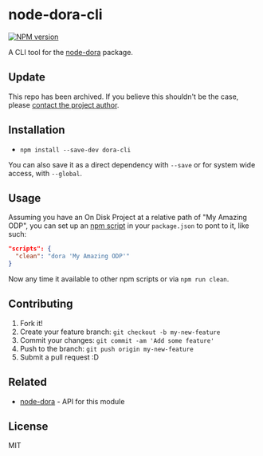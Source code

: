 # node-dora-cli

[![NPM version][npm-image]][npm-url]

A CLI tool for the [node-dora](https://github.com/edm00se/node-dora) package.

## Update

This repo has been archived. If you believe this shouldn't be the case, please [contact the project author](https://edm00.se/contact).

## Installation

- `npm install --save-dev dora-cli`

You can also save it as a direct dependency with `--save` or for system wide access, with `--global`.

## Usage

Assuming you have an On Disk Project at a relative path of "My Amazing ODP", you can set up an [npm script](https://docs.npmjs.com/misc/scripts) in your `package.json` to pont to it, like such:

```json
"scripts": {
  "clean": "dora 'My Amazing ODP'"
}
```

Now any time it available to other npm scripts or via `npm run clean`.

## Contributing

1. Fork it!
2. Create your feature branch: `git checkout -b my-new-feature`
3. Commit your changes: `git commit -am 'Add some feature'`
4. Push to the branch: `git push origin my-new-feature`
5. Submit a pull request :D

## Related

- [node-dora](https://github.com/edm00se/node-dora) - API for this module

## License

MIT

[npm-image]: https://badge.fury.io/js/dora-cli.svg
[npm-url]: https://npmjs.org/package/dora-cli
